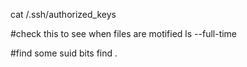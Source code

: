 cat /.ssh/authorized_keys

#check this to see when files are motified
ls --full-time

#find some suid bits
find .
